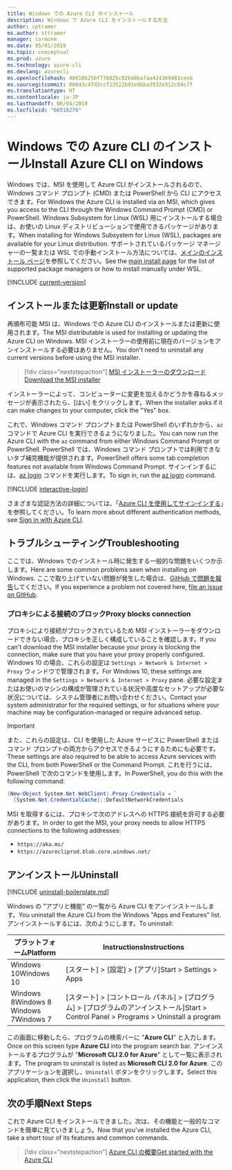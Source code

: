 ```yaml
---
title: Windows での Azure CLI のインストール
description: Windows で Azure CLI をインストールする方法
author: sptramer
ms.author: sttramer
manager: carmonm
ms.date: 05/01/2019
ms.topic: conceptual
ms.prod: azure
ms.technology: azure-cli
ms.devlang: azurecli
ms.openlocfilehash: 40810b25bf776025c82b48ba7aa424369483ceeb
ms.sourcegitcommit: 08043c47d3ccf23522b91e6bba3932e312c04c7f
ms.translationtype: HT
ms.contentlocale: ja-JP
ms.lasthandoff: 06/04/2019
ms.locfileid: "66516270"
---
```

# <a name="install-azure-cli-on-windows"></a><span data-ttu-id="7194e-103">Windows での Azure CLI のインストール</span><span class="sxs-lookup"><span data-stu-id="7194e-103">Install Azure CLI on Windows</span></span>

<span data-ttu-id="7194e-104">Windows では、MSI を使用して Azure CLI がインストールされるので、Windows コマンド プロンプト (CMD) または PowerShell から CLI にアクセスできます。</span><span class="sxs-lookup"><span data-stu-id="7194e-104">For Windows the Azure CLI is installed via an MSI, which gives you access to the CLI through the Windows Command Prompt (CMD) or PowerShell.</span></span>
<span data-ttu-id="7194e-105">Windows Subsystem for Linux (WSL) 用にインストールする場合は、お使いの Linux ディストリビューションで使用できるパッケージがあります。</span><span class="sxs-lookup"><span data-stu-id="7194e-105">When installing for Windows Subsystem for Linux (WSL), packages are available for your Linux distribution.</span></span> <span data-ttu-id="7194e-106">サポートされているパッケージ マネージャーの一覧または WSL での手動インストール方法については、[メインのインストール ページ](install-azure-cli.md)を参照してください。</span><span class="sxs-lookup"><span data-stu-id="7194e-106">See the [main install page](install-azure-cli.md) for the list of supported package managers or how to install manually under WSL.</span></span>

[!INCLUDE [current-version](includes/current-version.md)]

## <a name="install-or-update"></a><span data-ttu-id="7194e-107">インストールまたは更新</span><span class="sxs-lookup"><span data-stu-id="7194e-107">Install or update</span></span>

<span data-ttu-id="7194e-108">再頒布可能 MSI は、Windows での Azure CLI のインストールまたは更新に使用されます。</span><span class="sxs-lookup"><span data-stu-id="7194e-108">The MSI distributable is used for installing or updating the Azure CLI on Windows.</span></span> <span data-ttu-id="7194e-109">MSI インストーラーの使用前に現在のバージョンをアンインストールする必要はありません。</span><span class="sxs-lookup"><span data-stu-id="7194e-109">You don't need to uninstall any current versions before using the MSI installer.</span></span>

> [!div class="nextstepaction"]
> [<span data-ttu-id="7194e-110">MSI インストーラーのダウンロード</span><span class="sxs-lookup"><span data-stu-id="7194e-110">Download the MSI installer</span></span>](https://aka.ms/installazurecliwindows)

<span data-ttu-id="7194e-111">インストーラーによって、コンピューターに変更を加えるかどうかを尋ねるメッセージが表示されたら、[はい] をクリックします。</span><span class="sxs-lookup"><span data-stu-id="7194e-111">When the installer asks if it can make changes to your computer, click the "Yes" box.</span></span>

<span data-ttu-id="7194e-112">これで、Windows コマンド プロンプトまたは PowerShell のいずれかから、`az` コマンドで Azure CLI を実行できるようになりました。</span><span class="sxs-lookup"><span data-stu-id="7194e-112">You can now run the Azure CLI with the `az` command from either Windows Command Prompt or PowerShell.</span></span> <span data-ttu-id="7194e-113">PowerShell では、Windows コマンド プロンプトでは利用できないタブ補完機能が提供されます。</span><span class="sxs-lookup"><span data-stu-id="7194e-113">PowerShell offers some tab completion features not available from Windows Command Prompt.</span></span> <span data-ttu-id="7194e-114">サインインするには、[az login](/cli/azure/reference-index#az-login) コマンドを実行します。</span><span class="sxs-lookup"><span data-stu-id="7194e-114">To sign in, run the [az login](/cli/azure/reference-index#az-login) command.</span></span>

[!INCLUDE [interactive-login](includes/interactive-login.md)]

<span data-ttu-id="7194e-115">さまざまな認証方法の詳細については、「[Azure CLI を使用してサインインする](authenticate-azure-cli.md)」を参照してください。</span><span class="sxs-lookup"><span data-stu-id="7194e-115">To learn more about different authentication methods, see [Sign in with Azure CLI](authenticate-azure-cli.md).</span></span>

## <a name="troubleshooting"></a><span data-ttu-id="7194e-116">トラブルシューティング</span><span class="sxs-lookup"><span data-stu-id="7194e-116">Troubleshooting</span></span>

<span data-ttu-id="7194e-117">ここでは、Windows でのインストール時に発生する一般的な問題をいくつか示します。</span><span class="sxs-lookup"><span data-stu-id="7194e-117">Here are some common problems seen when installing on Windows.</span></span> <span data-ttu-id="7194e-118">ここで取り上げていない問題が発生した場合は、[GitHub で問題を報告](https://github.com/Azure/azure-cli/issues)してください。</span><span class="sxs-lookup"><span data-stu-id="7194e-118">If you experience a problem not covered here, [file an issue on GitHub](https://github.com/Azure/azure-cli/issues).</span></span>

### <a name="proxy-blocks-connection"></a><span data-ttu-id="7194e-119">プロキシによる接続のブロック</span><span class="sxs-lookup"><span data-stu-id="7194e-119">Proxy blocks connection</span></span>

<span data-ttu-id="7194e-120">プロキシにより接続がブロックされているため MSI インストーラーをダウンロードできない場合、プロキシを正しく構成していることを確認します。</span><span class="sxs-lookup"><span data-stu-id="7194e-120">If you can't download the MSI installer because your proxy is blocking the connection, make sure that you have your proxy properly configured.</span></span> <span data-ttu-id="7194e-121">Windows 10 の場合、これらの設定は `Settings > Network & Internet > Proxy` ウィンドウで管理されます。</span><span class="sxs-lookup"><span data-stu-id="7194e-121">For Windows 10, these settings are managed in the `Settings > Network & Internet > Proxy` pane.</span></span> <span data-ttu-id="7194e-122">必要な設定またはお使いのマシンの構成が管理されている状況や高度なセットアップが必要な状況については、システム管理者にお問い合わせください。</span><span class="sxs-lookup"><span data-stu-id="7194e-122">Contact your system administrator for the required settings, or for situations where your machine may be configuration-managed or require advanced setup.</span></span>

> [!IMPORTANT]
> <span data-ttu-id="7194e-123">また、これらの設定は、CLI を使用した Azure サービスに PowerShell またはコマンド プロンプトの両方からアクセスできるようにするためにも必要です。</span><span class="sxs-lookup"><span data-stu-id="7194e-123">These settings are also required to be able to access Azure services with the CLI, from both PowerShell or the Command Prompt.</span></span> <span data-ttu-id="7194e-124">これを行うには、PowerShell で次のコマンドを使用します。</span><span class="sxs-lookup"><span data-stu-id="7194e-124">In PowerShell, you do this with the following command:</span></span>
>
> ```powershell
> (New-Object System.Net.WebClient).Proxy.Credentials = `
>   [System.Net.CredentialCache]::DefaultNetworkCredentials
> ```

<span data-ttu-id="7194e-125">MSI を取得するには、プロキシで次のアドレスへの HTTPS 接続を許可する必要があります。</span><span class="sxs-lookup"><span data-stu-id="7194e-125">In order to get the MSI, your proxy needs to allow HTTPS connections to the following addresses:</span></span>

* `https://aka.ms/`
* `https://azurecliprod.blob.core.windows.net/`

## <a name="uninstall"></a><span data-ttu-id="7194e-126">アンインストール</span><span class="sxs-lookup"><span data-stu-id="7194e-126">Uninstall</span></span>

[!INCLUDE [uninstall-boilerplate.md](includes/uninstall-boilerplate.md)]

<span data-ttu-id="7194e-127">Windows の "アプリと機能" の一覧から Azure CLI をアンインストールします。</span><span class="sxs-lookup"><span data-stu-id="7194e-127">You uninstall the Azure CLI from the Windows "Apps and Features" list.</span></span> <span data-ttu-id="7194e-128">アンインストールするには、次のようにします。</span><span class="sxs-lookup"><span data-stu-id="7194e-128">To uninstall:</span></span>

| <span data-ttu-id="7194e-129">プラットフォーム</span><span class="sxs-lookup"><span data-stu-id="7194e-129">Platform</span></span> | <span data-ttu-id="7194e-130">Instructions</span><span class="sxs-lookup"><span data-stu-id="7194e-130">Instructions</span></span> |
|---|---|
| <span data-ttu-id="7194e-131">Windows 10</span><span class="sxs-lookup"><span data-stu-id="7194e-131">Windows 10</span></span> | <span data-ttu-id="7194e-132">[スタート] > [設定] > [アプリ]</span><span class="sxs-lookup"><span data-stu-id="7194e-132">Start > Settings > Apps</span></span> |
| <span data-ttu-id="7194e-133">Windows 8</span><span class="sxs-lookup"><span data-stu-id="7194e-133">Windows 8</span></span><br/><span data-ttu-id="7194e-134">Windows 7</span><span class="sxs-lookup"><span data-stu-id="7194e-134">Windows 7</span></span> | <span data-ttu-id="7194e-135">[スタート] > [コントロール パネル] > [プログラム] > [プログラムのアンインストール]</span><span class="sxs-lookup"><span data-stu-id="7194e-135">Start > Control Panel > Programs > Uninstall a program</span></span> |

<span data-ttu-id="7194e-136">この画面に移動したら、プログラムの検索バーに "__Azure CLI__" と入力します。</span><span class="sxs-lookup"><span data-stu-id="7194e-136">Once on this screen type __Azure CLI__ into the program search bar.</span></span> <span data-ttu-id="7194e-137">アンインストールするプログラムが "__Microsoft CLI 2.0 for Azure__" として一覧に表示されます。</span><span class="sxs-lookup"><span data-stu-id="7194e-137">The program to uninstall is listed as __Microsoft CLI 2.0 for Azure__.</span></span> <span data-ttu-id="7194e-138">このアプリケーションを選択し、`Uninstall` ボタンをクリックします。</span><span class="sxs-lookup"><span data-stu-id="7194e-138">Select this application, then click the `Uninstall` button.</span></span>

## <a name="next-steps"></a><span data-ttu-id="7194e-139">次の手順</span><span class="sxs-lookup"><span data-stu-id="7194e-139">Next Steps</span></span>

<span data-ttu-id="7194e-140">これで Azure CLI をインストールできました。次は、その機能と一般的なコマンドを簡単に見ていきましょう。</span><span class="sxs-lookup"><span data-stu-id="7194e-140">Now that you've installed the Azure CLI, take a short tour of its features and common commands.</span></span>

> [!div class="nextstepaction"]
> [<span data-ttu-id="7194e-141">Azure CLI の概要</span><span class="sxs-lookup"><span data-stu-id="7194e-141">Get started with the Azure CLI</span></span>](get-started-with-azure-cli.md)
